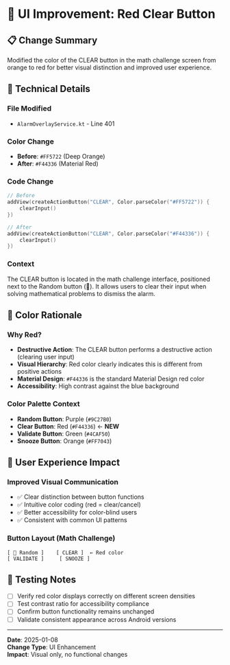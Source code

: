 # 🎨 UI Improvement: Red Clear Button

## 📋 Change Summary

Modified the color of the CLEAR button in the math challenge screen from orange to red for better visual distinction and improved user experience.

## 🔧 Technical Details

### File Modified
- `AlarmOverlayService.kt` - Line 401

### Color Change
- **Before**: `#FF5722` (Deep Orange)
- **After**: `#F44336` (Material Red)

### Code Change
```kotlin
// Before
addView(createActionButton("CLEAR", Color.parseColor("#FF5722")) {
    clearInput()
})

// After  
addView(createActionButton("CLEAR", Color.parseColor("#F44336")) {
    clearInput()
})
```

### Context
The CLEAR button is located in the math challenge interface, positioned next to the Random button (🎲). It allows users to clear their input when solving mathematical problems to dismiss the alarm.

## 🎨 Color Rationale

### Why Red?
- **Destructive Action**: The CLEAR button performs a destructive action (clearing user input)
- **Visual Hierarchy**: Red color clearly indicates this is different from positive actions
- **Material Design**: `#F44336` is the standard Material Design red color
- **Accessibility**: High contrast against the blue background

### Color Palette Context
- **Random Button**: Purple (`#9C27B0`)
- **Clear Button**: Red (`#F44336`) ← **NEW**
- **Validate Button**: Green (`#4CAF50`)
- **Snooze Button**: Orange (`#FF7043`)

## 📱 User Experience Impact

### Improved Visual Communication
- ✅ Clear distinction between button functions
- ✅ Intuitive color coding (red = clear/cancel)
- ✅ Better accessibility for color-blind users
- ✅ Consistent with common UI patterns

### Button Layout (Math Challenge)
```
[ 🎲 Random ]    [ CLEAR ]  ← Red color
[ VALIDATE ]     [ SNOOZE ]
```

## 🧪 Testing Notes

- [ ] Verify red color displays correctly on different screen densities
- [ ] Test contrast ratio for accessibility compliance
- [ ] Confirm button functionality remains unchanged
- [ ] Validate consistent appearance across Android versions

---

**Date**: 2025-01-08  
**Change Type**: UI Enhancement  
**Impact**: Visual only, no functional changes
